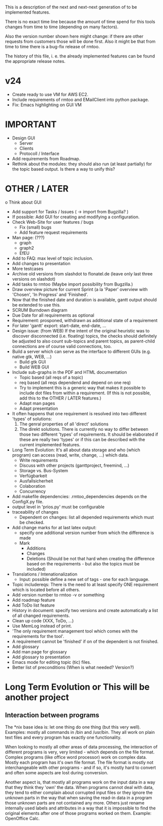 
This is a description of the next and next-next generation of to be
implemented features.

There is no exact time line because the amount of time spend for this
tools changes from time to time (depending on many factors).

Also the version number shown here might change: if there are other
requests from customers those will be done first.  Also it might be
that from time to time there is a bug-fix release of rmtoo.

The history of this file, i. e. the already implemented features can
be found the appropriate release notes.

v24
===
* Create ready to use VM for AWS EC2.
* Include requirements of rmtoo and EMailClient into python package.
* Fix: Emacs highlighting on GUI VM

IMPORTANT
=========
* Design GUI
  - Server
  - Clients
  - Protocoll / Interface
* Add requirements from Roadmap.
* Rethink about the modules: they should also run (at least partially)
  for the topic based output.  Is there a way to unify this?

OTHER / LATER
=============
o Think about GUI
* Add support for Tasks / Issues
  ( -> import from Bugzilla? )
* If possible:
  Add GUI for creating and modifying a configuration.
* Check Web-Site for user features / bugs
  - Fix (small) bugs
  - Add feature request requirements
* Man page: (???)
  + graph
  + graph2
  + EfEU
* Add to FAQ: max level of topic inclusion.
* Add changes to presentation
* More testcases
* Archive old versions from slashdot to flonatel.de
  (leave only last three versions on slashdot)
* Add tasks to rmtoo
  (Maybe import possibility from Bugzilla.)
* Draw overview picture for current Sprint (a la 'Paper' overview with
  'Chosen', 'In Progress' and 'Finished'.
* Now that the finished date and duration is available, gantt output
  should be extended to use this.
* SCRUM Burndown diagram
* Due Date for all requirements as optional
* Requirement: prosponed, withdrawn as additional state of a requirement
* For later 'gantt' export:
  start-date, end-date, ...
* Design issue: (from WEB)
  If the intent of the original heuristic was to discover disconnected
  (i.e. floating) topics, the checks should definitely be adjusted to
  also count sub-topics and parent topics, as parent-child connections
  are of course valid connections, too.
* Build a server which can serve as the interface to different GUIs
  (e.g. native gtk, WEB, ...)
  - Build gtk GUI
  - Build WEB GUI
* Include sub-graphs in the PDF and HTML documentation
  - Topic based (all reqs of a topic)
  - req based (all reqs dependend and depend on one req)
  - Try to implement this is a generic way that makes it
    possible to include dot files from within a requirement.
    (If this is not possible, add this to the OTHER / LATER
    features.)
  * Adapt man pages
  * Adapt presentation
* It often happens that one requirement is resolved into two different
  'types' of solutions:
  1) The genral properties of all 'direct' solutions
  2) The direkt solutions.
  There is currently no way to differ between those two different
  'types' of requirements. It should be elaborated if these are really
  two 'types' or if this can be described with the current implemented
  features. 
* Long Term Evolution: It's all about data storage and who (which
  program) can access (read, write, change, ...) which data.
  - Write requirements
  - Discuss with other projects (ganttproject, freemind, ...)
  - Storage vs. Bus-System
  - Verfügbarkeit
  - Ausfallsicherheit
  - Colaboration
  - Concurrency
* Add makefile dependencies: .rmtoo_dependencies depends
  on the ConfigX.py file.
* output level in 'prios.py' must be configurable
* traceability of changes
  - Dependent on changes: list all depended requirements which must
    be checked.
* Add change marks for at last latex output:
  - specify one additional version number from which the difference is
    made
  - Mark
    + Additions
    + Changes
    + Deletions
    (Should be not that hard when creating the difference based on the
    requirements - but also the topics must be included)
* Translations / Intenationalization
  - Input: possible define a new set of tags - one for each language.
* Topic includereqs: There is the need to at least specify ONE
  requirement which is located before all others.
* Add version number to rmtoo -v or something
* Add roadmap feature
* Add ToDo list feature
* History in document: specify two versions and create automatically a
  list of all changed requirements.
* Clean up code (XXX, ToDo, ...)
* Use MemLog instead of print.
* 'The only requirement management tool which comes with the
  requirements for the tool'. 
* A requirement cannot be 'finished' if on of the dependent is not
  finished. 
* Add glossary
* Add man page for glossary
* Add glossary to presentation
* Emacs mode for editing topic (tic) files.
* Better list of preconditions
  (When is what needed? Version?)



Long Term Evolution or This will be another project
============================

Interaction between programs
----------------------------
The *nix base idea is: let one thing do one thing (but this very
well).  Examples: mostly all commands in /bin and /usr/bin.  They
all work on plain text files and every program has exactly one
functionality. 

When looking to mostly all other areas of data processing, the
interaction of different programs is very, very limited - which
depends on the file format.  Complex programs (like office word
processor) work on complex data.  Mostly each program has it's own
file format.  The file format is mostly not interchangeable with other
programs - and if so, it's mostly hard to convert and often some
aspects are lost during conversion.

Another aspect is, that mostly all programs work on the input data in
a way that they think they 'own' the data. When programs cannot deal
with data, they tend to either complain about corrupted input files or
they ignore the unknown parts in the way that when saving the read-in
data in a program those unknown parts are not contained any more.
Others just rename internally used labels and attributes in a way that
it is impossible to find the original elements after one of those
programs worked on them. Example: OpenOffice Calc.

